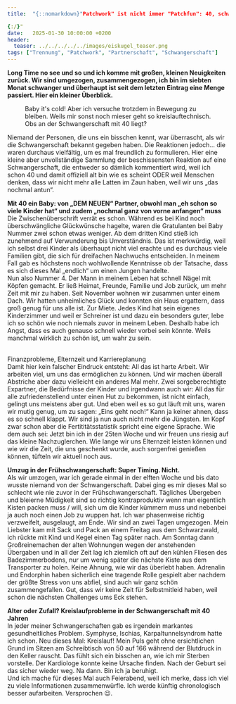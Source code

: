 ```yaml
---
title:  "{::nomarkdown}"Patchwork" ist nicht immer "Patchfun": 40, schwanger vom Neuen & ein Umzug

{:/}"
date:   2025-01-30 10:00:00 +0200
header:
  teaser: ../../../../../images/eiskugel_teaser.png
tags: ["Trennung", "Patchwork", "Partnerschaft", "Schwangerschaft"]
---
```


**Long Time no see und so und ich komme mit großen, kleinen Neuigkeiten zurück. Wir sind umgezogen, zusammengezogen, ich bin im siebten Monat schwanger und überhaupt ist seit dem letzten Eintrag eine Menge passiert. Hier ein kleiner Überblick.**

<figure>
  <img src="../../../../../images/eiskugel.png" alt="">
  <figcaption>Baby it's cold! Aber ich versuche trotzdem in Bewegung zu bleiben. Weils mir sonst noch mieser geht so kreislauftechnisch. Obs an der Schwangerschaft mit 40 liegt?</figcaption>
</figure>      

Niemand der Personen, die uns ein bisschen kennt, war überrascht, als wir die Schwangerschaft bekannt gegeben haben. Die Reaktionen jedoch… die waren durchaus vielfältig, um es mal freundlich zu formulieren. Hier eine kleine aber unvollständige Sammlung der beschissensten Reaktion auf eine Schwangerschaft, die entweder so dämlich kommentiert wird, weil ich schon 40 und damit offiziell alt bin wie es scheint ODER weil Menschen denken, dass wir nicht mehr alle Latten im Zaun haben, weil wir uns „das nochmal antun“. 

<b>Mit 40 ein Baby: von „DEM NEUEN“ Partner, obwohl man „eh schon so viele Kinder hat“ und zudem „nochmal ganz von vorne anfangen“ muss</b><br>
Die Zwischenüberschrift verrät es schon. Während es bei Kind noch überschwängliche Glückwünsche hagelte, waren die Gratulanten bei Baby Nummer zwei schon etwas weniger. Ab dem dritten Kind stieß ich zunehmend auf Verwunderung bis Unverständnis. Das ist merkwürdig, weil ich selbst drei Kinder als überhaupt nicht viel erachte und es durchaus viele Familien gibt, die sich für dreifachen Nachwuchs entscheiden. In meinem Fall gab es höchstens noch wohlwollende Kenntnisse ob der Tatsache, dass es sich dieses Mal „endlich“ um einen Jungen handelte. 
<br>
Nun also Nummer 4. Der Mann in meinem Leben hat schnell Nägel mit Köpfen gemacht. Er ließ Heimat, Freunde, Familie und Job zurück, um mehr Zeit mit mir zu haben. Seit November wohnen wir zusammen unter einem Dach. Wir hatten unheimliches Glück und konnten ein Haus ergattern, dass groß genug für uns alle ist. Zur Miete. Jedes Kind hat sein eigenes Kinderzimmer und weil er Schreiner ist und dazu ein besonders guter, lebe ich so schön wie noch niemals zuvor in meinem Leben. Deshalb habe ich Angst, dass es auch genauso schnell wieder vorbei sein könnte. Weils manchmal wirklich zu schön ist, um wahr zu sein. 


<br>Finanzprobleme, Elternzeit und Karriereplanung</b><br>
Damit hier kein falscher Eindruck entsteht: All das ist harte Arbeit. Wir arbeiten viel, um uns das ermöglichen zu können. Und wir machen überall Abstriche aber dazu vielleicht ein anderes Mal mehr. Zwei sorgeberechtigte Expartner, die Bedürfnisse der Kinder und irgendwann auch wir: All das für alle zufriedenstellend unter einen Hut zu bekommen, ist nicht einfach, gelingt uns meistens aber gut. Und eben weil es so gut läuft mit uns, waren wir mutig genug, um zu sagen: „Eins geht noch!“ Kann ja keiner ahnen, dass es so schnell klappt. Wir sind ja nun auch nicht mehr die Jüngsten. Im Kopf zwar schon aber die Fertititätsstatistik spricht eine eigene Sprache. Wie dem auch sei: Jetzt bin ich in der 25ten Woche und wir freuen uns riesig auf das kleine Nachzuglerchen. Wie lange wir uns Elternzeit leisten können und wie wir die Zeit, die uns geschenkt wurde, auch sorgenfrei genießen können, tüfteln wir aktuell noch aus.


<b>Umzug in der Frühschwangerschaft: Super Timing. Nicht.</b><br>
Als wir umzogen, war ich gerade einmal in der elften Woche und bis dato wusste niemand von der Schwangerschaft. Dabei ging es mir dieses Mal so schlecht wie nie zuvor in der Frühschwangerschaft. Tägliches Übergeben und bleierne Müdigkeit sind so richtig kontraproduktiv wenn man eigentlich Kisten packen muss / will, sich um die Kinder kümmern muss und nebenbei ja auch noch einen Job zu wuppen hat. Ich war phasenweise richtig verzweifelt, ausgelaugt, am Ende. Wir sind an zwei Tagen umgezogen. Mein Liebster kam mit Sack und Pack an einem Freitag aus dem Schwarzwald, ich rückte mit Kind und Kegel einen Tag später nach. Am Sonntag dann Großreinemachen der alten Wohnungen wegen der anstehenden Übergaben und in all der Zeit lag ich ziemlich oft auf den kühlen Fliesen des Badezimmerbodens, nur um wenig später die nächste Kiste aus dem Transporter zu holen. Keine Ahnung, wie wir das überlebt haben. Adrenalin und Endorphin haben sicherlich eine tragende Rolle gespielt aber nachdem der größte Stress von uns abfiel, sind auch wir ganz schön zusammengefallen. Gut, dass wir keine Zeit für Selbstmitleid haben, weil schon die nächsten Challenges ums Eck stehen.
 

<b>Alter oder Zufall? Kreislaufprobleme in der Schwangerschaft mit 40 Jahren</b><br>
In jeder meiner Schwangerschaften gab es irgendein markantes gesundheitliches Problem. Symphyse, Ischias, Karpaltunnelsyndrom hatte ich schon. Neu dieses Mal: Kreislauf! Mein Puls geht ohne ersichtlichen Grund im Sitzen am Schreibtisch von 50 auf 166 während der Blutdruck in den Keller rauscht. Das fühlt sich ein bisschen an, wie ich mir Sterben vorstelle. Der Kardiologe konnte keine Ursache finden. Nach der Geburt sei das sicher wieder weg. Na dann. Bin ich ja beruhigt.
<br>
Und ich mache für dieses Mal auch Feierabend, weil ich merke, dass ich viel zu viele Informationen zusammenwürfle. Ich werde künftig chronologisch besser aufarbeiten. Versprochen 😉.












 






 

 





 









 















 















 

 





 

  


 
 
 
 


   


 



 






 






 


 
 






















 








 

   



















  












 






 





  


  






					 


 
 








